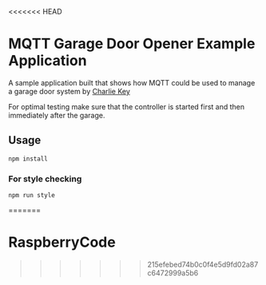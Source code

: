 <<<<<<< HEAD
# MQTT Garage Door Opener Example Application

A sample application built that shows how MQTT could be used to manage a garage door system by [Charlie Key](https://github.com/zwigby)

For optimal testing make sure that the controller is started first and then immediately after the garage.

## Usage

```
npm install
```

### For style checking

```
npm run style
```
=======
# RaspberryCode
>>>>>>> 215efebed74b0c0f4e5d9fd02a87c6472999a5b6
